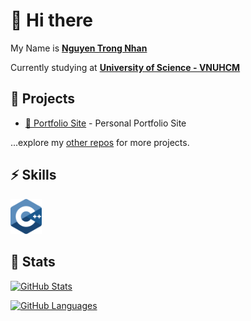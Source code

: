 # 👋 Hi there 

My Name is [**Nguyen Trong Nhan**](https://nhan925.github.io)

Currently studying at [**University of Science - VNUHCM**](https://www.hcmus.edu.vn/)

## 🚧 Projects

- [👀 Portfolio Site](https://nhan925.github.io) - Personal Portfolio Site

...explore my [other repos](https://github.com/nhan925?tab=repositories) for more projects.

## ⚡️ Skills

<img src="https://github.com/nhan925/nhan925/blob/main/cpp.svg" style="width: 50px; length: 50px;">

## 🔖 Stats

  
[![GitHub Stats](https://github-readme-stats.vercel.app/api?username=nhan925&show_icons=true&hide_border=true&theme=radical&count_private=true&border_radius=1em)](https://github.com/anuraghazra/github-readme-stats)

[![GitHub Languages](https://github-readme-stats.vercel.app/api/top-langs/?&username=nhan925&layout=compact&hide_border=true&langs_count=8&theme=radical&border_radius=1em)](https://github.com/anuraghazra/github-readme-stats)





